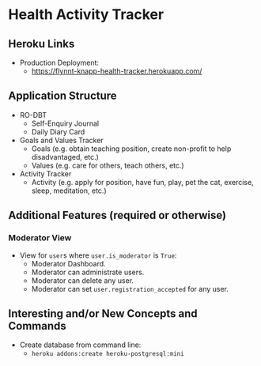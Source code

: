 # Health Activity Tracker

## Heroku Links

* Production Deployment:
  * <https://flynnt-knapp-health-tracker.herokuapp.com/>

## Application Structure

* RO-DBT
  * Self-Enquiry Journal
  * Daily Diary Card
* Goals and Values Tracker
  * Goals (e.g. obtain teaching position, create non-profit to help disadvantaged, etc.)
  * Values (e.g. care for others, teach others, etc.)
* Activity Tracker
  * Activity (e.g. apply for position, have fun, play, pet the cat, exercise, sleep, meditation, etc.)

## Additional Features (required or otherwise)

### Moderator View

* View for `user`s where `user.is_moderator` is `True`:
  * Moderator Dashboard.
  * Moderator can administrate users.
  * Moderator can delete any user.
  * Moderator can set `user.registration_accepted` for any user.

## Interesting and/or New Concepts and Commands

* Create database from command line:
  * `heroku addons:create heroku-postgresql:mini`
